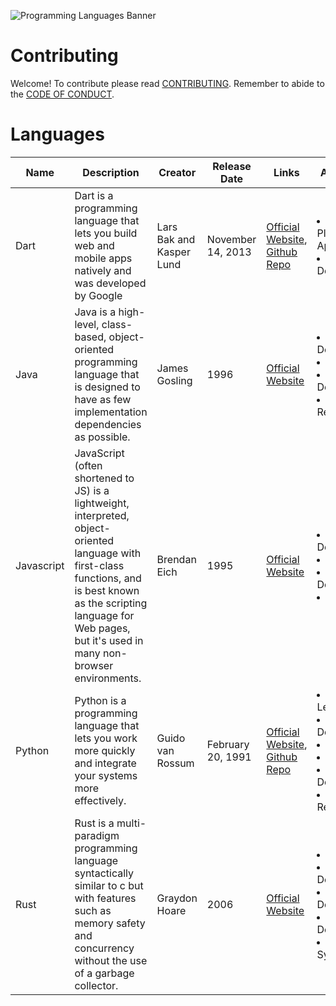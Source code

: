 ![Programming Languages Banner](https://user-images.githubusercontent.com/69996843/178092319-5dc63ad1-2fb9-4260-9e5a-eb63f79cbeb0.png)

# Contributing 
Welcome! To contribute please read [CONTRIBUTING](./CONTRIBUTING.md). Remember to abide to the [CODE OF CONDUCT](./CODE_OF_CONDUCT.md).

# Languages

|Name  |Description| Creator          | Release Date    |Links        |Applications        |
|------|-----------|------------------|-----------------|-------------|--------------------|
|Dart|Dart is a programming language that lets you build web and mobile apps natively and was developed by Google| Lars Bak and Kasper Lund |November 14, 2013|[Official Website](https://dart.dev/), [Github Repo](https://github.com/dart-lang)|<li>Cross Platform Applications</li><li>Web Development</li>|
|Java|Java is a high-level, class-based, object-oriented programming language that is designed to have as few implementation dependencies as possible.|James Gosling|1996|[Official Website](https://www.java.com/en/)|<li>Mobile Development</li><li>Databases</li><li>Game Development</li><li>Scientific Research</li>|
|Javascript|JavaScript (often shortened to JS) is a lightweight, interpreted, object-oriented language with first-class functions, and is best known as the scripting language for Web pages, but it's used in many non-browser environments.| Brendan Eich |1995|[Official Website](https://www.javascript.com/)|<li>Web Development</li><li>Scripting</li><li>Game Development</li><li>Databases</li>|
|Python|Python is a programming language that lets you work more quickly and integrate your systems more effectively.| Guido van Rossum |February 20, 1991|[Official Website](https://www.python.org/), [Github Repo](https://github.com/python/cpython)|<li>Machine Learning</li><li>Web Development</li></li><li>Scripting</li><li>Databases</li><li>Game Developement</li><li>Scientific Research</li>|
|Rust|Rust is a multi-paradigm programming language syntactically similar to c but with features such as memory safety and concurrency without the use of a garbage collector.|Graydon Hoare|2006|[Official Website](https://www.rust-lang.org/)|<li>Databases</li><li>Web Developent</li><li>Desktop Development</li><li>Game Development</li><li>Low Level Systems</li>|
